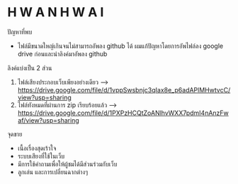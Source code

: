 # H W A N H W A I

ปัญหาที่พบ
- ไฟล์มีขนาดใหญ์เกินจนไม่สามารถอัพลง github ได้ ผมแก้ปัญหาโดยการอัพไฟล์ลง google drive ก่อนและนำลิงค์มาอัพลง github 

ลิงค์แบ่งเป็น 2 ส่วน
1. ไฟล์เสียงประกอบเว็บเพียงอย่างเดียว       -->  https://drive.google.com/file/d/1vppSwsbnjc3qIax8e_p6adAPlMHwtvcC/view?usp=sharing  
2. ไฟล์ทังหมดที่ผ่านการ zip เรียบร้อยแล้ว   -->  https://drive.google.com/file/d/1PXPzHCQtZoANlhvWXX7pdmI4nAnzFwaf/view?usp=sharing

จุดขาย
- เนื้อเรื่องสุดเร้าใจ
- ระบบเสียงที่ใช้ในเว็บ
- มีการใช้คำถามเพื่อให้ผู้ชมได้มีส่วนร่วมกับเว็บ
- ลูกเล่น และการเปลี่ยนฉากต่างๆ
